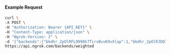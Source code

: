 <!-- Code generated for API Clients. DO NOT EDIT. -->

#### Example Request

```bash
curl \
-X POST \
-H "Authorization: Bearer {API_KEY}" \
-H "Content-Type: application/json" \
-H "Ngrok-Version: 2" \
-d '{"backends":{"bkdhr_2pOlRFL9998k7TirvBvvK9vXlap":1,"bkdhr_2pOlRJDQlIIEKqqQUNACnjJ3ZgM":0},"description":"acme weighted","metadata":"{\"environment\": \"staging\"}"}' \
https://api.ngrok.com/backends/weighted
```
